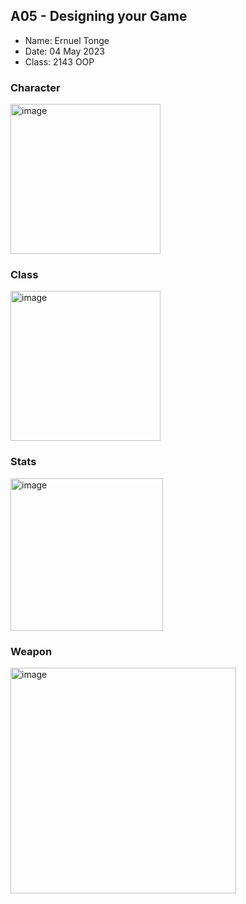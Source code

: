 ## A05 - Designing your Game

- Name: Ernuel Tonge
- Date: 04 May 2023
- Class: 2143 OOP

### Character

<img width="240" alt="image" src="https://user-images.githubusercontent.com/123034903/236302037-f61b894b-54bd-4741-9855-c8e355431a74.png">


### Class

<img width="240" alt="image" src="https://user-images.githubusercontent.com/123034903/236302255-102d4bff-22fb-46d8-b43f-ef0bfc223d9d.png">


### Stats

<img width="244" alt="image" src="https://user-images.githubusercontent.com/123034903/236302445-df7388cd-9821-4b50-a852-1e032ac44dee.png">


### Weapon

<img width="361" alt="image" src="https://user-images.githubusercontent.com/123034903/236302795-d28cffc4-0eed-4f10-b6a4-feeae0dbcecd.png">
